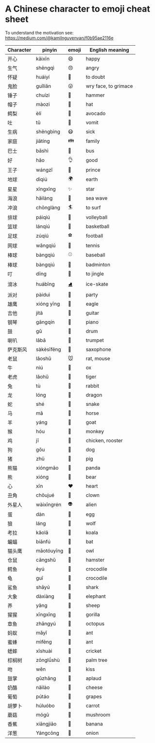 # A Chinese character to emoji cheat sheet

To understand the motivation see:
https://medium.com/@kamilnguyenvan/f0b95ae2116e


Character | pinyin | emoji | English meaning
---       | ---    | ---   | ---
开心   |  kāixīn     | 😄   | happy
生气   |  shēngqì    | 😠   | angry
怀疑   |  huáiyí     | 🤨   | to doubt
鬼脸   |  guǐliǎn    | 😜   | wry face, to grimace
锤子   |  chuízi     | 🔨   | hammer 
帽子   |  màozi      | 🎩   | hat
鳄梨   |  èlí        | 🥑   | avocado
吐     |  tǔ         | 🤮   | vomit
生病   |  shēngbìng  | 😷   | sick
家庭   |  jiātíng    | 👪   | family
巴士   |  bāshì      | 🚌   | bus
好     |  hǎo        | 👌   | good
王子   |  wángzǐ     | 🤴   | prince
地球   |  dìqiú      | 🌍   | earth
星星   |  xīngxīng   | ✨   | star
海浪   |  hǎilàng    | 🌊   | sea wave
冲浪   |  chōnglàng  | 🏄   | to surf
排球   |  páiqiú     | 🏐   | volleyball
篮球   |  lánqiú     | 🏀   | basketball
足球   |  zúqiú      | ⚽   | football
网球   |  wǎngqiú    | 🎾   | tennis
棒球   |  bàngqiú    | ⚾   | baseball
棒球   |  bàngqiú    | 🏸️   | badminton 
叮     |  dīng       | 🔔   | to jingle
滑冰   |  huábīng    | ⛸   | ice-skate
派对   |  pàiduì     | 🎉   | party
雄鹰   |  xióng yīng | 🦅   | eagle
吉他   |  jítā       | 🎸   | guitar
钢琴   |  gāngqín    | 🎹   | piano
鼓     |  gǔ         |🥁    | drum
喇叭   |  lǎbā       | 🎺   | trumpet
萨克斯风|  sàkèsīfēng |🎷    | saxophone
老鼠   |   lǎoshǔ    | 🐭   | rat, mouse
牛     |   niú       | 🐂   | ox
老虎   |   lǎohǔ     | 🐯    | tiger
兔     |   tù        | 🐰   | rabbit
龙     |   lóng      | 🐲   | dragon
蛇     |  shé        |🐍    | snake
马     |  mǎ         | 🐎   | horse
羊     |  yáng       | 🐑   | goat
猴     |  hóu        | 🐒   | monkey
鸡     |  jī         | 🐔   | chicken, rooster
狗     |  gǒu        | 🐶   | dog
猪     |   zhū       | 🐷   | pig
熊猫   |   xióngmāo  |🐼    | panda
熊     |   xióng     |🐻    | bear
心     |   xīn       |❤️    | heart
丑角   |   chǒujué   |🤡    | clown
外星人 |   wàixīngrén|👽    | alien
蛋     |   dàn       |🥚    | egg
狼     |   láng      |🐺    | wolf
考拉   |   kǎolā     |🐨    | koala
蝙蝠   |   biānfú    |🦇    | bat
猫头鹰 |   māotóuyīng|🦉    | owl
仓鼠   |   cāngshǔ   |🐹    | hamster
鳄鱼   |  èyú        | 🐊   | crocodile
龟    |  guī         | 🐢   | crocodile
鲨鱼   |  shāyú      | 🦈   | shark
大象   |  dàxiàng    | 🐘   | elephant
养     |  yǎng       |🐑    | sheep
猩猩   |  xīngxīng   |🦍    | gorilla
章鱼   |  zhāngyú    |🐙    | octopus
蚂蚁   |  mǎyǐ       |🐜    | ant
蜜蜂   |  mìfēng     |🐝    | ant
蟋蟀   |  xīshuài    |🦗    | cricket
棕榈树 |  zōnglǘshù   |🌴   | palm tree
吻     |  wěn        |💋    | kiss
鼓掌   |  gǔzhǎng    |👏    | aplaud
奶酪️   |  nǎilào     |🧀    | cheese
葡萄   |  pútáo      |🍇    | grapes
胡萝卜 |  húluóbo    |🥕    | carrot
蘑菇   |  mógū       |🍄    | mushroom
香蕉   |  xiāngjiāo  |🍌    | banana
洋葱   |  Yángcōng   |🧅    | onion


     
   
